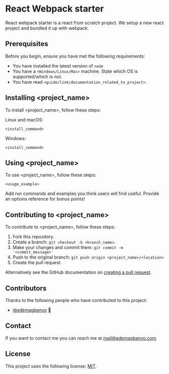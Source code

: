 # React Webpack starter

<!--- These are examples. See https://shields.io for others or to customize this set of shields. You might want to include dependencies, project status and licence info here --->


React webpack starter is a react from scratch project. We setup a new react project and bundled it up with webpack.



## Prerequisites

Before you begin, ensure you have met the following requirements:
<!--- These are just example requirements. Add, duplicate or remove as required --->
* You have installed the latest version of `node`
* You have a `<Windows/Linux/Mac>` machine. State which OS is supported/which is not.
* You have read `<guide/link/documentation_related_to_project>`.

## Installing <project_name>

To install <project_name>, follow these steps:

Linux and macOS:
```
<install_command>
```

Windows:
```
<install_command>
```
## Using <project_name>

To use <project_name>, follow these steps:

```
<usage_example>
```

Add run commands and examples you think users will find useful. Provide an options reference for bonus points!

## Contributing to <project_name>
<!--- If your README is long or you have some specific process or steps you want contributors to follow, consider creating a separate CONTRIBUTING.md file--->
To contribute to <project_name>, follow these steps:

1. Fork this repository.
2. Create a branch: `git checkout -b <branch_name>`.
3. Make your changes and commit them: `git commit -m '<commit_message>'`
4. Push to the original branch: `git push origin <project_name>/<location>`
5. Create the pull request.

Alternatively see the GitHub documentation on [creating a pull request](https://help.github.com/en/github/collaborating-with-issues-and-pull-requests/creating-a-pull-request).

## Contributors

Thanks to the following people who have contributed to this project:

* [@edemagbenyo](https://github.com/edemagbenyo) 📖

## Contact

If you want to contact me you can reach me at <mail@edemagbenyo.com>.

## License
<!--- If you're not sure which open license to use see https://choosealicense.com/--->

This project uses the following license: [MIT]().
